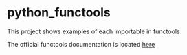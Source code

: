 # python_functools
This project shows examples of each importable in functools

The official functools documentation is located [here](https://docs.python.org/3/library/functools.html#module-functools)